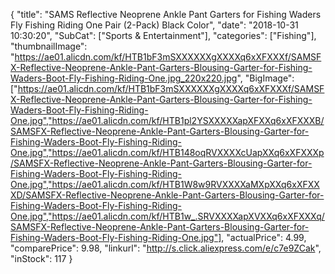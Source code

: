 {
	"title": "SAMS Reflective Neoprene Ankle Pant Garters for Fishing Waders Fly Fishing Riding One Pair (2-Pack) Black Color",
	"date": "2018-10-31 10:30:20",
	"SubCat": ["Sports & Entertainment"],
	"categories": ["Fishing"],
	"thumbnailImage": "https://ae01.alicdn.com/kf/HTB1bF3mSXXXXXXgXXXXq6xXFXXXf/SAMSFX-Reflective-Neoprene-Ankle-Pant-Garters-Blousing-Garter-for-Fishing-Waders-Boot-Fly-Fishing-Riding-One.jpg_220x220.jpg",
	"BigImage": ["https://ae01.alicdn.com/kf/HTB1bF3mSXXXXXXgXXXXq6xXFXXXf/SAMSFX-Reflective-Neoprene-Ankle-Pant-Garters-Blousing-Garter-for-Fishing-Waders-Boot-Fly-Fishing-Riding-One.jpg","https://ae01.alicdn.com/kf/HTB1pl2YSXXXXXapXFXXq6xXFXXXB/SAMSFX-Reflective-Neoprene-Ankle-Pant-Garters-Blousing-Garter-for-Fishing-Waders-Boot-Fly-Fishing-Riding-One.jpg","https://ae01.alicdn.com/kf/HTB148oqRVXXXXcUapXXq6xXFXXXp/SAMSFX-Reflective-Neoprene-Ankle-Pant-Garters-Blousing-Garter-for-Fishing-Waders-Boot-Fly-Fishing-Riding-One.jpg","https://ae01.alicdn.com/kf/HTB1W8w9RVXXXXaMXpXXq6xXFXXXD/SAMSFX-Reflective-Neoprene-Ankle-Pant-Garters-Blousing-Garter-for-Fishing-Waders-Boot-Fly-Fishing-Riding-One.jpg","https://ae01.alicdn.com/kf/HTB1w_.SRVXXXXapXVXXq6xXFXXXq/SAMSFX-Reflective-Neoprene-Ankle-Pant-Garters-Blousing-Garter-for-Fishing-Waders-Boot-Fly-Fishing-Riding-One.jpg"],
	"actualPrice": 4.99,
	"comparePrice": 9.98,
	"linkurl": "http://s.click.aliexpress.com/e/c7e9ZCak",
	"inStock": 117
}
